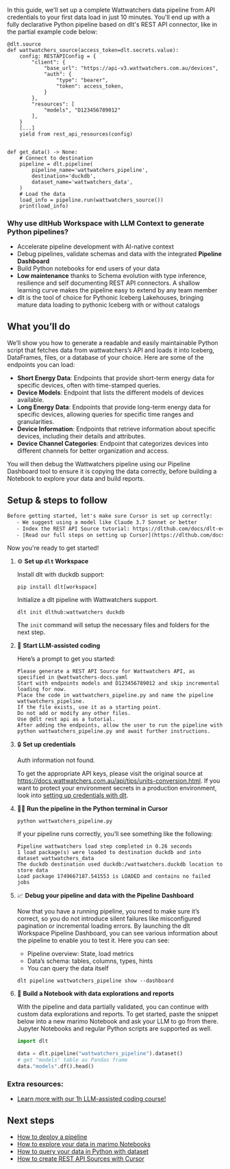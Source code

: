 In this guide, we'll set up a complete Wattwatchers data pipeline from API credentials to your first data load in just 10 minutes. You'll end up with a fully declarative Python pipeline based on dlt's REST API connector, like in the partial example code below:

```python-outcome
@dlt.source
def wattwatchers_source(access_token=dlt.secrets.value):
    config: RESTAPIConfig = {
        "client": {
            "base_url": "https://api-v3.wattwatchers.com.au/devices",
            "auth": {
                "type": "bearer",
                "token": access_token,
            }
        },
        "resources": [
            "models", "D123456789012"
        ],
    }
    [...]
    yield from rest_api_resources(config)


def get_data() -> None:
    # Connect to destination
    pipeline = dlt.pipeline(
        pipeline_name='wattwatchers_pipeline',
        destination='duckdb',
        dataset_name='wattwatchers_data', 
    )
    # Load the data
    load_info = pipeline.run(wattwatchers_source())
    print(load_info) 
```

### Why use dltHub Workspace with LLM Context to generate Python pipelines?

- Accelerate pipeline development with AI-native context
- Debug pipelines, validate schemas and data with the integrated **Pipeline Dashboard**
- Build Python notebooks for end users of your data
- **Low maintenance** thanks to Schema evolution with type inference, resilience and self documenting REST API connectors. A shallow learning curve makes the pipeline easy to extend by any team member
- dlt is the tool of choice for Pythonic Iceberg Lakehouses, bringing mature data loading to pythonic Iceberg with or without catalogs

## What you’ll do

We’ll show you how to generate a readable and easily maintainable Python script that fetches data from wattwatchers’s API and loads it into Iceberg, DataFrames, files, or a database of your choice. Here are some of the endpoints you can load:

- **Short Energy Data**: Endpoints that provide short-term energy data for specific devices, often with time-stamped queries.
- **Device Models**: Endpoint that lists the different models of devices available.
- **Long Energy Data**: Endpoints that provide long-term energy data for specific devices, allowing queries for specific time ranges and granularities.
- **Device Information**: Endpoints that retrieve information about specific devices, including their details and attributes.
- **Device Channel Categories**: Endpoint that categorizes devices into different channels for better organization and access.

You will then debug the Wattwatchers pipeline using our Pipeline Dashboard tool to ensure it is copying the data correctly, before building a Notebook to explore your data and build reports.

## Setup & steps to follow

```default
Before getting started, let's make sure Cursor is set up correctly:
   - We suggest using a model like Claude 3.7 Sonnet or better
   - Index the REST API Source tutorial: https://dlthub.com/docs/dlt-ecosystem/verified-sources/rest_api/ and add it to context as **@dlt rest api**
   - [Read our full steps on setting up Cursor](https://dlthub.com/docs/dlt-ecosystem/llm-tooling/cursor-restapi#23-configuring-cursor-with-documentation)
```

Now you're ready to get started!

1. ⚙️ **Set up `dlt` Workspace**
    
    Install dlt with duckdb support:
    ```shell
    pip install dlt[workspace]
    ```

    Initialize a dlt pipeline with Wattwatchers support.
    ```shell
    dlt init dlthub:wattwatchers duckdb
    ```

    The `init` command will setup the necessary files and folders for the next step.
    
2. 🤠 **Start LLM-assisted coding**
    
    Here’s a prompt to get you started:
    
    ```prompt
    Please generate a REST API Source for Wattwatchers API, as specified in @wattwatchers-docs.yaml 
    Start with endpoints models and D123456789012 and skip incremental loading for now. 
    Place the code in wattwatchers_pipeline.py and name the pipeline wattwatchers_pipeline. 
    If the file exists, use it as a starting point. 
    Do not add or modify any other files. 
    Use @dlt rest api as a tutorial. 
    After adding the endpoints, allow the user to run the pipeline with python wattwatchers_pipeline.py and await further instructions.
    ```

    
3. 🔒 **Set up credentials** 
    
    Auth information not found.
    
    To get the appropriate API keys, please visit the original source at https://docs.wattwatchers.com.au/api/tips/units-conversion.html.
    If you want to protect your environment secrets in a production environment, look into [setting up credentials with dlt](https://dlthub.com/docs/walkthroughs/add_credentials).
    
4. 🏃‍♀️ **Run the pipeline in the Python terminal in Cursor**
    
    ```shell
    python wattwatchers_pipeline.py
    ```
    
    If your pipeline runs correctly, you’ll see something like the following:
    
    ```shell
    Pipeline wattwatchers load step completed in 0.26 seconds
    1 load package(s) were loaded to destination duckdb and into dataset wattwatchers_data
    The duckdb destination used duckdb:/wattwatchers.duckdb location to store data
    Load package 1749667187.541553 is LOADED and contains no failed jobs
    ```
    
5. 📈 **Debug your pipeline and data with the Pipeline Dashboard**

    Now that you have a running pipeline, you need to make sure it’s correct, so you do not introduce silent failures like misconfigured pagination or incremental loading errors. By launching the dlt Workspace Pipeline Dashboard, you can see various information about the pipeline to enable you to test it. Here you can see:
    - Pipeline overview: State, load metrics
    - Data’s schema: tables, columns, types, hints
    - You can query the data itself
    
    ```shell
    dlt pipeline wattwatchers_pipeline show --dashboard
    ```
    
6. 🐍 **Build a Notebook with data explorations and reports**

    With the pipeline and data partially validated, you can continue with custom data explorations and reports. To get started, paste the snippet below into a new marimo Notebook and ask your LLM to go from there. Jupyter Notebooks and regular Python scripts are supported as well.

    
    ```python
    import dlt

   data = dlt.pipeline("wattwatchers_pipeline").dataset()
   # get "models" table as Pandas frame
   data."models".df().head()
    ```

### Extra resources:

- [Learn more with our 1h LLM-assisted coding course!](https://www.youtube.com/watch?v=GGid70rnJuM)

## Next steps

- [How to deploy a pipeline](https://dlthub.com/docs/walkthroughs/deploy-a-pipeline)
- [How to explore your data in marimo Notebooks](https://dlthub.com/docs/general-usage/dataset-access/marimo)
- [How to query your data in Python with dataset](https://dlthub.com/docs/general-usage/dataset-access/dataset)
- [How to create REST API Sources with Cursor](https://dlthub.com/docs/dlt-ecosystem/llm-tooling/cursor-restapi)